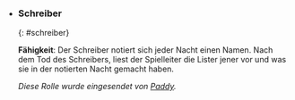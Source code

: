   - ### **Schreiber**
      {: #schreiber}

      **Fähigkeit**: Der Schreiber notiert sich jeder Nacht einen Namen. Nach dem Tod des Schreibers, liest der Spielleiter die Lister jener vor und was sie in der notierten Nacht gemacht haben.

      *Diese Rolle wurde eingesendet von [Paddy](https://gamekeller.net/Paddy).*